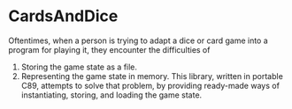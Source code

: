 # CardsAndDice
Oftentimes, when a person is trying to adapt a dice or card game into a program for playing it, they encounter the difficulties of 
1. Storing the game state as a file. 
2. Representing the game state in memory.
This library, written in portable C89, attempts to solve that problem, by providing ready-made ways of instantiating, storing, and loading the game state. 
